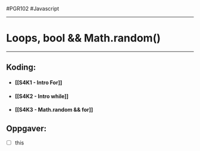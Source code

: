 #PGR102 #Javascript 

-----------------

# Loops, bool && Math.random()

-----------------

## Koding:
- #### [[S4K1 - Intro For]]
- #### [[S4K2 - Intro while]]
- #### [[S4K3 - Math.random && for]]

## Oppgaver:
- [ ] this

